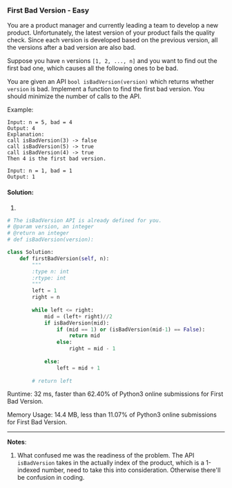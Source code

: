### First Bad Version - Easy

You are a product manager and currently leading a team to develop a new product. Unfortunately, the latest version of your product fails the quality check. Since each version is developed based on the previous version, all the versions after a bad version are also bad.

Suppose you have `n` versions `[1, 2, ..., n]` and you want to find out the first bad one, which causes all the following ones to be bad.

You are given an API `bool isBadVersion(version)` which returns whether `version` is bad. Implement a function to find the first bad version. You should minimize the number of calls to the API.

Example:

```
Input: n = 5, bad = 4
Output: 4
Explanation:
call isBadVersion(3) -> false
call isBadVersion(5) -> true
call isBadVersion(4) -> true
Then 4 is the first bad version.
```

```
Input: n = 1, bad = 1
Output: 1
```



#### Solution:

1. 

```python
# The isBadVersion API is already defined for you.
# @param version, an integer
# @return an integer
# def isBadVersion(version):

class Solution:
    def firstBadVersion(self, n):
        """
        :type n: int
        :rtype: int
        """
        left = 1
        right = n 
        
        while left <= right:
            mid = (left+ right)//2
            if isBadVersion(mid):
                if (mid == 1) or (isBadVersion(mid-1) == False):
                    return mid 
                else:
                    right = mid - 1
                    
            else:
                left = mid + 1
            
        # return left		
```

Runtime: 32 ms, faster than 62.40% of Python3 online submissions for First Bad Version.

Memory Usage: 14.4 MB, less than 11.07% of Python3 online submissions for First Bad Version.



---

**Notes**:  

1. What confused me was the readiness of the problem. The API `isBadVersion` takes in the actually index of the product, which is a 1-indexed number, need to take this into consideration. Otherwise there'll be confusion in coding. 
   
   
   
   

